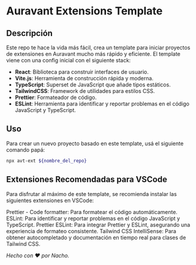 # Auravant Extensions Template

## Descripción

Este repo te hace la vida más fácil, crea un template para iniciar proyectos de extensiones en Auravant mucho más rápido y eficiente. El template viene con una config inicial con el siguiente stack:

- **React**: Biblioteca para construir interfaces de usuario.
- **Vite.js**: Herramienta de construcción rápida y moderna.
- **TypeScript**: Superset de JavaScript que añade tipos estáticos.
- **TailwindCSS**: Framework de utilidades para estilos CSS.
- **Prettier**: Formateador de código.
- **ESLint**: Herramienta para identificar y reportar problemas en el código JavaScript y TypeScript.

## Uso

Para crear un nuevo proyecto basado en este template, usá el siguiente comando papá:

```bash
npx avt-ext ${nombre_del_repo}
```

## Extensiones Recomendadas para VSCode

Para disfrutar al máximo de este template, se recomienda instalar las siguientes extensiones en VSCode:

Prettier - Code formatter: Para formatear el código automáticamente.
ESLint: Para identificar y reportar problemas en el código JavaScript y TypeScript.
Prettier ESLint: Para integrar Prettier y ESLint, asegurando una experiencia de formateo consistente.
Tailwind CSS IntelliSense: Para obtener autocompletado y documentación en tiempo real para clases de Tailwind CSS.

_Hecho con ❤️ por Nacho._
